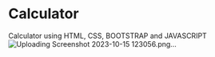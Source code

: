 # Calculator
Calculator using HTML, CSS, BOOTSTRAP and JAVASCRIPT
![Uploading Screenshot 2023-10-15 123056.png…]()
